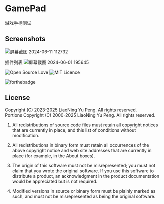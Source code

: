 # GamePad
游戏手柄测试

## Screenshots
![屏幕截图 2024-06-11 112732](https://github.com/qizhoward/GamePad/assets/12931603/a94ae58b-9128-4d3d-b0a3-90eb1ba86f52)

插件列表
![屏幕截图 2024-06-01 195645](https://github.com/qizhoward/GamePad/assets/12931603/835116bb-f63c-4400-886d-29d250dc196d)

![Open Source Love](https://badges.frapsoft.com/os/v1/open-source.png?v=103)
![MIT Licence](https://badges.frapsoft.com/os/mit/mit.svg?v=103)

![forthebadge](http://forthebadge.com/images/badges/designed-in-ms-paint.svg)




## License </br>
Copyright (C) 2023-2025 LiaoNing Yu Peng. All rights reserved.</br>
Portions Copyright (C) 2000-2025 LiaoNing Yu Peng. All rights reserved.</br>

1. All redistributions of source code files must retain all copyright notices that are currently in
   place, and this list of conditions without modification.

2. All redistributions in binary form must retain all occurrences of the above copyright notice and
   web site addresses that are currently in place (for example, in the About boxes).

3. The origin of this software must not be misrepresented; you must not claim that you wrote the
   original software. If you use this software to distribute a product, an acknowledgment in the
   product documentation would be appreciated but is not required.

4. Modified versions in source or binary form must be plainly marked as such, and must not be
   misrepresented as being the original software.
